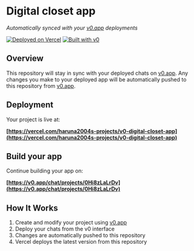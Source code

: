 # Digital closet app

*Automatically synced with your [v0.app](https://v0.app) deployments*

[![Deployed on Vercel](https://img.shields.io/badge/Deployed%20on-Vercel-black?style=for-the-badge&logo=vercel)](https://vercel.com/haruna2004s-projects/v0-digital-closet-app)
[![Built with v0](https://img.shields.io/badge/Built%20with-v0.app-black?style=for-the-badge)](https://v0.app/chat/projects/0Hi8zLaLrDv)

## Overview

This repository will stay in sync with your deployed chats on [v0.app](https://v0.app).
Any changes you make to your deployed app will be automatically pushed to this repository from [v0.app](https://v0.app).

## Deployment

Your project is live at:

**[https://vercel.com/haruna2004s-projects/v0-digital-closet-app](https://vercel.com/haruna2004s-projects/v0-digital-closet-app)**

## Build your app

Continue building your app on:

**[https://v0.app/chat/projects/0Hi8zLaLrDv](https://v0.app/chat/projects/0Hi8zLaLrDv)**

## How It Works

1. Create and modify your project using [v0.app](https://v0.app)
2. Deploy your chats from the v0 interface
3. Changes are automatically pushed to this repository
4. Vercel deploys the latest version from this repository
